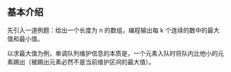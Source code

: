 ## 基本介绍

先引入一道例题：给出一个长度为 n 的数组，编程输出每 k 个连续的数中的最大值和最小值。

以求最大值为例，单调队列维护信息的本质是，一个元素入队时将队内比他小的元素踢出（被踢出元素必然不是当前维护区间的最大值）。


